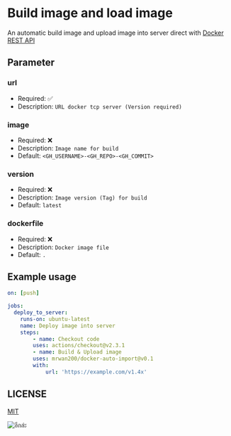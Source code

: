 # Build image and load image

An automatic build image and upload image into server direct with [Docker REST API](https://docs.docker.com/engine/api/v1.42)

## Parameter

### url

- Required: ✅
- Description: `URL docker tcp server (Version required)`

### image

- Required: ❌
- Description: `Image name for build`
- Default: `<GH_USERNAME>-<GH_REPO>-<GH_COMMIT>`

### version

- Required: ❌
- Description: `Image version (Tag) for build`
- Default: `latest`

### dockerfile

- Required: ❌
- Description: `Docker image file`
- Default: `.`

## Example usage

```yaml
on: [push]

jobs:
  deploy_to_server:
    runs-on: ubuntu-latest
    name: Deploy image into server
    steps:
        - name: Checkout code
        uses: actions/checkout@v2.3.1
        - name: Build & Upload image
        uses: mrwan200/docker-auto-import@v0.1
        with:
            url: 'https://example.com/v1.4x'
```

## LICENSE
[MIT](./LICENSE)

![อีกล่ะ](https://media.tenor.com/JJB8yFUt35YAAAAd/nahida-nahida-genshin.gif)
